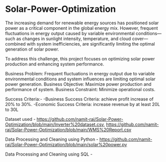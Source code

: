 # Solar-Power-Optimization

The increasing demand for renewable energy sources has positioned solar power as a critical component in the global energy mix. However, frequent fluctuations in energy output caused by variable environmental conditions—such as changes in sunlight intensity, temperature, and cloud cover—combined with system inefficiencies, are significantly limiting the optimal generation of solar power.

To address this challenge, this project focuses on optimizing solar power production and enhancing system performance. 

Business Problem: Frequent fluctuations in energy output due to variable environmental conditions and system influences are limiting optimal solar power generation.
Business Objective: Maximize power production and performance of system.
Business Constraint: Minimize operational costs.

Success Criteria:-
-Business Success Criteria: achieve profit increase of 20% to 30%.
-Economic Success Criteria: increase revenue by at least 20L to 30L


Dataset used - https://github.com/namit-rai/Solar-Power-Optimization/blob/main/Inverter%20dataset.csv, https://github.com/namit-rai/Solar-Power-Optimization/blob/main/WMS%20Report.csv

Data Processing and Cleaning using Python - https://github.com/namit-rai/Solar-Power-Optimization/blob/main/solar%20power.py

Data Processing and Cleaning using SQL - 

